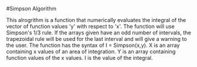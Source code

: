 #Simpson Algorithm

This alrogrithm is a function that numerically evaluates the integral of the vector of function values 'y' with respect to 'x'. The function will use Simpson's 1/3 rule. If the arrays given have an odd number of intervals, the trapezoidal rule will be used for the last interval and will give a warning to the user. The function has the syntax of I = Simpson(x,y). X is an array containing x values of an area of integration. Y is an array containing function values of the x values. I is the value of the integral.
